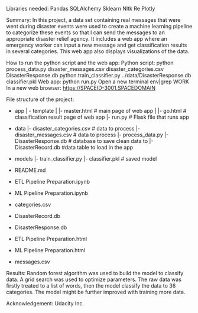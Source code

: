 Libraries needed:
Pandas
SQLAlchemy
Sklearn
Nltk
Re
Plotly

Summary:
In this project, a data set containing real messages that were went during disaster events were used to create a machine learning pipeline to categorize these events so that I can send the messages to an appropriate disaster relief agency.
It includes a web app where an emergency worker can input a new message and get classification results in several categories. This web app also displays visualizations of the data.

How to run the python script and the web app:
Python script: python process_data.py disaster_messages.csv disaster_categories.csv DisasterResponse.db
               python train_classifier.py ../data/DisasterResponse.db classifier.pkl
Web app: python run.py
         Open a new terminal
         env|grep WORK
         In a new web browser: https://SPACEID-3001.SPACEDOMAIN

File structure of the project:
- app
| - template
| |- master.html  # main page of web app
| |- go.html  # classification result page of web app
|- run.py  # Flask file that runs app

- data
|- disaster_categories.csv  # data to process 
|- disaster_messages.csv  # data to process
|- process_data.py
|- DisasterResponse.db  # database to save clean data to
|- DisasterRecord.db  #data table to load in the app

- models
|- train_classifier.py
|- classifier.pkl  # saved model 

- README.md
- ETL Pipeline Preparation.ipynb
- ML Pipeline Preparation.ipynb
- categories.csv
- DisasterRecord.db
- DisasterResponse.db
- ETL Pipeline Preparation.html
- ML Pipeline Preparation.html
- messages.csv

Results:
Random forest algorithm was used to build the model to classify data. A grid search was used to optimize parameters.
The raw data was firstly treated to a list of words, then the model classify the data to 36 categories.
The model might be further improved with training more data.



Acknowledgement:
Udacity Inc.
